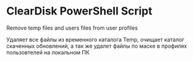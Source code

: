 # ClearDisk PowerShell Script
Remove temp files and users files from user profiles

Удаляет все файлы из временного каталога Temp, очищает каталог скаченных обновлений,
а так же удалет файлы по маске в профилях пользовтелей на локальном ПК
